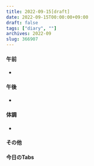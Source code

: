 ```yaml
---
title: 2022-09-15[draft]
date: 2022-09-15T00:00:00+09:00
draft: false
tags: ["diary", ""]
archives: 2022-09
slug: 366907
---
```

#### 午前
- 
#### 午後
- 
#### 体調
- 
#### その他
#### 今日のTabs